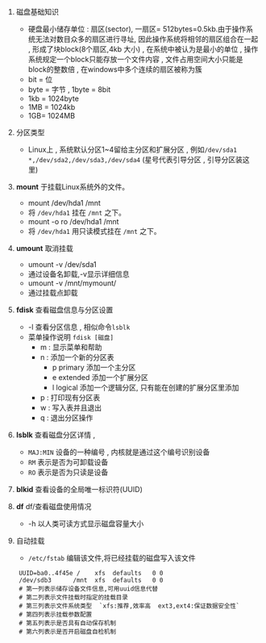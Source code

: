 1. 磁盘基础知识
	- 硬盘最小储存单位 : 扇区(sector), 一扇区= 512bytes=0.5kb.由于操作系统无法对数目众多的扇区进行寻址, 因此操作系统将相邻的扇区组合在一起 , 形成了块block(8个扇区,4kb 大小) , 在系统中被认为是最小的单位 , 操作系统规定一个block只能存放一个文件内容 , 文件占用空间大小只能是block的整数倍 , 在windows中多个连续的扇区被称为簇
	- bit = 位
	- byte = 字节 , 1byte = 8bit
	- 1kb = 1024byte 
	- 1MB = 1024kb
	- 1GB= 1024MB
2. 分区类型
	- Linux上 , 系统默认分区1~4留给主分区和扩展分区 , 例如`/dev/sda1 *,/dev/sda2,/dev/sda3,/dev/sda4` (星号代表引导分区 , 引导分区装这里)
3. **mount** 于挂载Linux系统外的文件。
	- mount  /dev/hda1 /mnt
	- 将 `/dev/hda1` 挂在 `/mnt` 之下。
	- mount -o ro /dev/hda1 /mnt
	- 将 `/dev/hda1` 用只读模式挂在 `/mnt` 之下。

4. **umount** 取消挂载
	- umount -v /dev/sda1
	- 通过设备名卸载,-v显示详细信息
	- umount -v /mnt/mymount/
	- 通过挂载点卸载

5. **fdisk** 查看磁盘信息与分区设置
	- -l 查看分区信息 , 相似命令`lsblk`
	- 菜单操作说明 `fdisk [磁盘]`
		- m : 显示菜单和帮助
		- n : 添加一个新的分区表
			- p  primary 添加一个主分区
			- e  extended 添加一个扩展分区
			- l   logical  添加一个逻辑分区, 只有能在创建的扩展分区里添加
		- p  : 打印现有分区表
		- w : 写入表并且退出
		- q : 退出分区操作

6. **lsblk** 查看磁盘分区详情 , 
	- `MAJ:MIN` 设备的一种编号 , 内核就是通过这个编号识别设备
	- `RM` 表示是否为可卸载设备
	- `RO` 表示是否为只读是设备

7. **blkid** 查看设备的全局唯一标识符(UUID)


8. **df**   df/查看磁盘使用情况
	- -h  以人类可读方式显示磁盘容量大小

9. 自动挂载
	- `/etc/fstab` 编辑该文件,将已经挂载的磁盘写入该文件
```shell
	UUID=ba0..4f45e /    xfs  defaults   0 0
	/dev/sdb3      /mnt  xfs  defaults   0 0
	# 第一列表示储存设备文件信息,可用uuid信息代替
	# 第二列表示文件挂载时指定的挂载目录
	# 第三列表示文件系统类型  `xfs:推荐,效率高  ext3,ext4:保证数据安全性`
	# 第四列表示挂载参数配置
	# 第五列表示是否具有自动保存机制
	# 第六列表示是否开启磁盘自检机制
```
